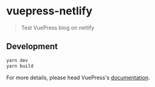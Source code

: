 # vuepress-netlify

> Test VuePress blog on netlify

## Development

```bash
yarn dev
yarn build
```

For more details, please head VuePress's [documentation](https://v1.vuepress.vuejs.org/).


